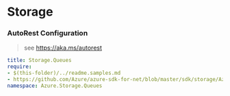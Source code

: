 # Storage
### AutoRest Configuration
> see https://aka.ms/autorest

``` yaml
title: Storage.Queues
require:
- $(this-folder)/../readme.samples.md
- https://github.com/Azure/azure-sdk-for-net/blob/master/sdk/storage/Azure.Storage.Queues/swagger/readme.md
namespace: Azure.Storage.Queues
```